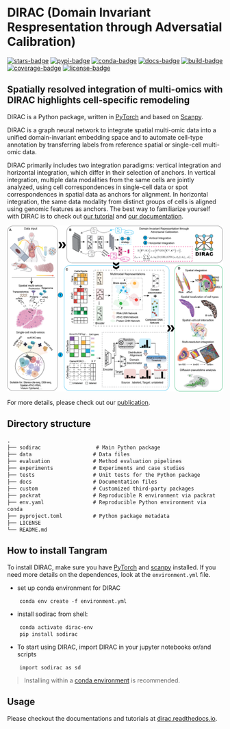 # DIRAC (Domain Invariant Respresentation through Adversatial Calibration)

[![stars-badge](https://img.shields.io/github/stars/boxiangliulab/DIRAC?logo=GitHub&color=yellow)](https://github.com/boxiangliulab/DIRAC/stargazers)
[![pypi-badge](https://img.shields.io/pypi/v/sodirac)](https://pypi.org/project/sodirac)
[![conda-badge](https://anaconda.org/bioconda/scglue/badges/version.svg)](https://anaconda.org/bioconda/scglue)
[![docs-badge](https://readthedocs.org/projects/scglue/badge/?version=latest)](https://scglue.readthedocs.io/en/latest/?badge=latest)
[![build-badge](https://github.com/gao-lab/GLUE/actions/workflows/build.yml/badge.svg)](https://github.com/gao-lab/GLUE/actions/workflows/build.yml)
[![coverage-badge](https://img.shields.io/endpoint?url=https://gist.githubusercontent.com/Jeff1995/e704b2f886ff6a37477311b90fdf7efa/raw/coverage.json)](https://github.com/gao-lab/GLUE/actions/workflows/build.yml)
[![license-badge](https://img.shields.io/badge/License-MIT-yellow.svg)](https://opensource.org/licenses/MIT)


## Spatially resolved integration of multi-omics with DIRAC highlights cell-specific remodeling

DIRAC is a Python package, written in [PyTorch](https://pytorch.org/) and based on [Scanpy](https://scanpy.readthedocs.io/en/stable/).

DIRAC is a graph neural network to integrate spatial multi-omic data into a unified domain-invariant embedding space and to automate cell-type annotation by transferring labels from reference spatial or single-cell multi-omic data.

DIRAC primarily includes two integration paradigms: vertical integration and horizontal integration, which differ in their selection of anchors. In vertical integration, multiple data modalities from the same cells are jointly analyzed, using cell correspondences in single-cell data or spot correspondences in spatial data as anchors for alignment. In horizontal integration, the same data modality from distinct groups of cells is aligned using genomic features as anchors. The best way to familiarize yourself with DIRAC is to check out [our tutorial](https://github.com/EsdenRun/DIRAC/tree/main/docs/source/notebooks) and [our documentation](https://dirac-tutorial.readthedocs.io/en/latest/).


![Model architecture](https://raw.githubusercontent.com/EsdenRun/DIRAC/main/docs/Figs/Workflow.png)

For more details, please check out our [publication](https://github.com/EsdenRun/DIRAC).

## Directory structure

```
.
├── sodirac                  # Main Python package
├── data                    # Data files
├── evaluation              # Method evaluation pipelines
├── experiments             # Experiments and case studies
├── tests                   # Unit tests for the Python package
├── docs                    # Documentation files
├── custom                  # Customized third-party packages
├── packrat                 # Reproducible R environment via packrat
├── env.yaml                # Reproducible Python environment via conda
├── pyproject.toml          # Python package metadata
├── LICENSE
└── README.md
```

## How to install Tangram

To install DIRAC, make sure you have [PyTorch](https://pytorch.org/) and [scanpy](https://scanpy.readthedocs.io/en/stable/) installed. If you need more details on the dependences, look at the `environment.yml` file. 

* set up conda environment for DIRAC
```
    conda env create -f environment.yml
```
* install sodirac from shell:
```
    conda activate dirac-env
    pip install sodirac
```
* To start using DIRAC, import DIRAC in your jupyter notebooks or/and scripts 
```
    import sodirac as sd
```

> Installing within a
> [conda environment](https://conda.io/projects/conda/en/latest/user-guide/tasks/manage-environments.html)
> is recommended.

## Usage

Please checkout the documentations and tutorials at
[dirac.readthedocs.io](https://rundirac.readthedocs.io/en/latest/).
